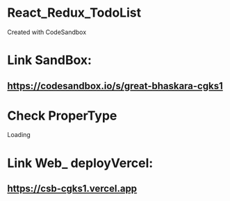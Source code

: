 # React_Redux_TodoList
Created with CodeSandbox

# Link SandBox:
## https://codesandbox.io/s/great-bhaskara-cgks1

# Check ProperType
Loading

# Link Web_ deployVercel:
## https://csb-cgks1.vercel.app
